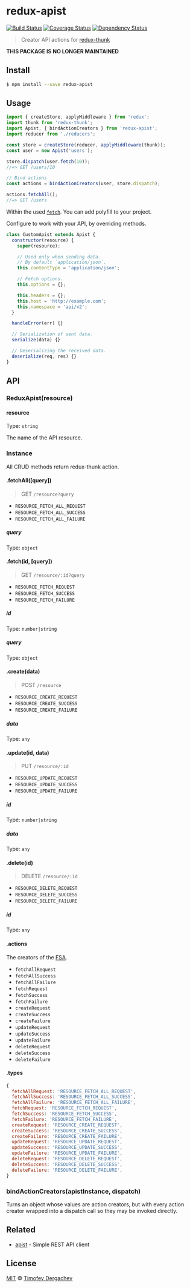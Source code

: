 # redux-apist

[![Build Status][buildstat-image]][buildstat-url] [![Coverage Status][coverage-image]][coverage-url] [![Dependency Status][depstat-image]][depstat-url]

> Creator API actions for [redux-thunk](https://github.com/gaearon/redux-thunk)

**THIS PACKAGE IS NO LONGER MAINTAINED**

## Install

```bash
$ npm install --save redux-apist
```

## Usage

```js
import { createStore, applyMiddleware } from 'redux';
import thunk from 'redux-thunk';
import Apist, { bindActionCreators } from 'redux-apist';
import reducer from './reducers';

const store = createStore(reducer, applyMiddleware(thunk));
const user = new Apist('users');

store.dispatch(user.fetch(10));
//=> GET /users/10

// Bind actions
const actions = bindActionCreators(user, store.dispatch);

actions.fetchAll();
//=> GET /users
```

Within the used [`fetch`](https://fetch.spec.whatwg.org/). You can add polyfill to your project.

Configure to work with your API, by overriding methods.

```js
class CustomApist extends Apist {
  constructor(resource) {
    super(resource);

    // Used only when sending data.
    // By default `application/json`.
    this.contentType = 'application/json';

    // Fetch options.
    this.options = {};

    this.headers = {};
    this.host = 'http://example.com';
    this.namespace = 'api/v2';
  }

  handleError(err) {}

  // Serialization of sent data.
  serialize(data) {}

  // Deserializing the received data.
  deserialize(req, res) {}
}
```

## API

### ReduxApist(resource)

#### resource

Type: `string`

The name of the API resource.

### Instance

All CRUD methods return redux-thunk action.

#### .fetchAll([query])

> GET `/resource?query`

- `RESOURCE_FETCH_ALL_REQUEST`
- `RESOURCE_FETCH_ALL_SUCCESS`
- `RESOURCE_FETCH_ALL_FAILURE`

##### query

Type: `object`

#### .fetch(id, [query])

> GET `/resource/:id?query`

- `RESOURCE_FETCH_REQUEST`
- `RESOURCE_FETCH_SUCCESS`
- `RESOURCE_FETCH_FAILURE`

##### id

Type: `number|string`

##### query

Type: `object`

#### .create(data)

> POST `/resource`

- `RESOURCE_CREATE_REQUEST`
- `RESOURCE_CREATE_SUCCESS`
- `RESOURCE_CREATE_FAILURE`

##### data

Type: `any`

#### .update(id, data)

> PUT `/resource/:id`

- `RESOURCE_UPDATE_REQUEST`
- `RESOURCE_UPDATE_SUCCESS`
- `RESOURCE_UPDATE_FAILURE`

##### id

Type: `number|string`

##### data

Type: `any`

#### .delete(id)

> DELETE `/resource/:id`

- `RESOURCE_DELETE_REQUEST`
- `RESOURCE_DELETE_SUCCESS`
- `RESOURCE_DELETE_FAILURE`

##### id

Type: `any`

#### .actions

The creators of the [FSA](https://github.com/acdlite/flux-standard-action).

- `fetchAllRequest`
- `fetchAllSuccess`
- `fetchAllFailure`
- `fetchRequest`
- `fetchSuccess`
- `fetchFailure`
- `createRequest`
- `createSuccess`
- `createFailure`
- `updateRequest`
- `updateSuccess`
- `updateFailure`
- `deleteRequest`
- `deleteSuccess`
- `deleteFailure`

#### .types

```js
{
  fetchAllRequest: 'RESOURCE_FETCH_ALL_REQUEST',
  fetchAllSuccess: 'RESOURCE_FETCH_ALL_SUCCESS',
  fetchAllFailure: 'RESOURCE_FETCH_ALL_FAILURE',
  fetchRequest: 'RESOURCE_FETCH_REQUEST',
  fetchSuccess: 'RESOURCE_FETCH_SUCCESS',
  fetchFailure: 'RESOURCE_FETCH_FAILURE',
  createRequest: 'RESOURCE_CREATE_REQUEST',
  createSuccess: 'RESOURCE_CREATE_SUCCESS',
  createFailure: 'RESOURCE_CREATE_FAILURE',
  updateRequest: 'RESOURCE_UPDATE_REQUEST',
  updateSuccess: 'RESOURCE_UPDATE_SUCCESS',
  updateFailure: 'RESOURCE_UPDATE_FAILURE',
  deleteRequest: 'RESOURCE_DELETE_REQUEST',
  deleteSuccess: 'RESOURCE_DELETE_SUCCESS',
  deleteFailure: 'RESOURCE_DELETE_FAILURE',
}
```

### bindActionCreators(apistInstance, dispatch)

Turns an object whose values are action creators, but with every action creator wrapped into a dispatch call so they may be invoked directly.

## Related

- [apist](https://github.com/exeto-archive/apist) - Simple REST API client

## License

[MIT](LICENSE.md) © [Timofey Dergachev](https://exeto.me/)

[buildstat-url]: https://travis-ci.org/exeto/redux-apist?branch=master
[buildstat-image]: https://img.shields.io/travis/exeto/redux-apist/master.svg?style=flat-square
[coverage-url]: https://coveralls.io/github/exeto/redux-apist?branch=master
[coverage-image]: https://img.shields.io/coveralls/exeto/redux-apist/master.svg?style=flat-square
[depstat-url]: https://david-dm.org/exeto/redux-apist#info=Dependencies
[depstat-image]: https://img.shields.io/david/exeto/redux-apist.svg?style=flat-square
